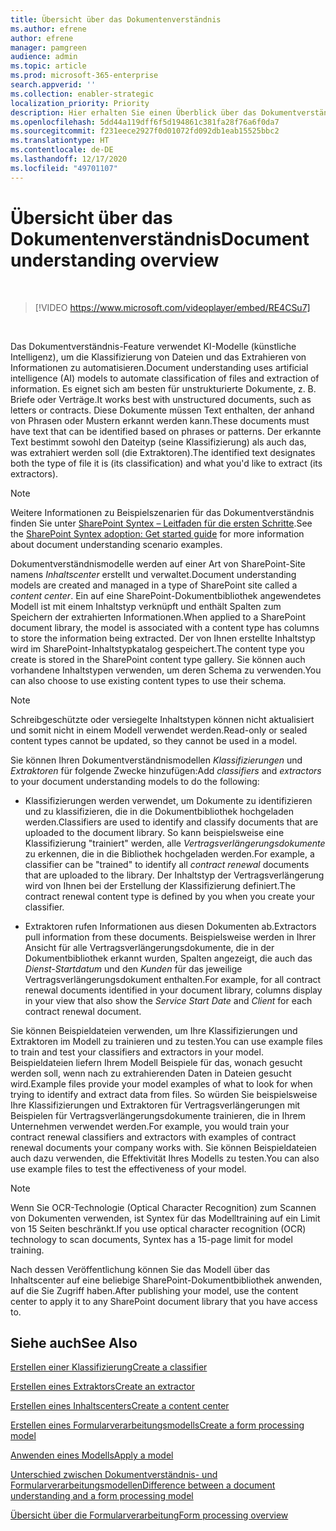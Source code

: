 ```yaml
---
title: Übersicht über das Dokumentenverständnis
ms.author: efrene
author: efrene
manager: pamgreen
audience: admin
ms.topic: article
ms.prod: microsoft-365-enterprise
search.appverid: ''
ms.collection: enabler-strategic
localization_priority: Priority
description: Hier erhalten Sie einen Überblick über das Dokumentverständnis-Feature in Microsoft SharePoint Syntex.
ms.openlocfilehash: 5dd44a119dff6f5d194861c381fa28f76a6f0da7
ms.sourcegitcommit: f231eece2927f0d01072fd092db1eab15525bbc2
ms.translationtype: HT
ms.contentlocale: de-DE
ms.lasthandoff: 12/17/2020
ms.locfileid: "49701107"
---
```

# <a name="document-understanding-overview"></a><span data-ttu-id="f539b-103">Übersicht über das Dokumentenverständnis</span><span class="sxs-lookup"><span data-stu-id="f539b-103">Document understanding overview</span></span>


</br>

> [!VIDEO https://www.microsoft.com/videoplayer/embed/RE4CSu7] 

</br>

<span data-ttu-id="f539b-104">Das Dokumentverständnis-Feature verwendet KI-Modelle (künstliche Intelligenz), um die Klassifizierung von Dateien und das Extrahieren von Informationen zu automatisieren.</span><span class="sxs-lookup"><span data-stu-id="f539b-104">Document understanding uses artificial intelligence (AI) models to automate classification of files and extraction of information.</span></span> <span data-ttu-id="f539b-105">Es eignet sich am besten für unstrukturierte Dokumente, z. B. Briefe oder Verträge.</span><span class="sxs-lookup"><span data-stu-id="f539b-105">It works best with unstructured documents, such as letters or contracts.</span></span> <span data-ttu-id="f539b-106">Diese Dokumente müssen Text enthalten, der anhand von Phrasen oder Mustern erkannt werden kann.</span><span class="sxs-lookup"><span data-stu-id="f539b-106">These documents must have text that can be identified based on phrases or patterns.</span></span> <span data-ttu-id="f539b-107">Der erkannte Text bestimmt sowohl den Dateityp (seine Klassifizierung) als auch das, was extrahiert werden soll (die Extraktoren).</span><span class="sxs-lookup"><span data-stu-id="f539b-107">The identified text designates both the type of file it is (its classification) and what you'd like to extract (its extractors).</span></span>

> [!NOTE]
> <span data-ttu-id="f539b-108">Weitere Informationen zu Beispielszenarien für das Dokumentverständnis finden Sie unter [SharePoint Syntex – Leitfaden für die ersten Schritte](https://docs.microsoft.com/microsoft-365/contentunderstanding/adoption-getstarted#document-understanding-scenario-example).</span><span class="sxs-lookup"><span data-stu-id="f539b-108">See the [SharePoint Syntex adoption: Get started guide](https://docs.microsoft.com/microsoft-365/contentunderstanding/adoption-getstarted#document-understanding-scenario-example) for more information about document understanding scenario examples.</span></span>

<span data-ttu-id="f539b-109">Dokumentverständnismodelle werden auf einer Art von SharePoint-Site namens *Inhaltscenter* erstellt und verwaltet.</span><span class="sxs-lookup"><span data-stu-id="f539b-109">Document understanding models are created and managed in a type of SharePoint site called a *content center*.</span></span> <span data-ttu-id="f539b-110">Ein auf eine SharePoint-Dokumentbibliothek angewendetes Modell ist mit einem Inhaltstyp verknüpft und enthält Spalten zum Speichern der extrahierten Informationen.</span><span class="sxs-lookup"><span data-stu-id="f539b-110">When applied to a SharePoint document library, the model is associated with a content type has columns to store the information being extracted.</span></span> <span data-ttu-id="f539b-111">Der von Ihnen erstellte Inhaltstyp wird im SharePoint-Inhaltstypkatalog gespeichert.</span><span class="sxs-lookup"><span data-stu-id="f539b-111">The content type you create is stored in the SharePoint content type gallery.</span></span> <span data-ttu-id="f539b-112">Sie können auch vorhandene Inhaltstypen verwenden, um deren Schema zu verwenden.</span><span class="sxs-lookup"><span data-stu-id="f539b-112">You can also choose to use existing content types to use their schema.</span></span>

> [!NOTE]
> <span data-ttu-id="f539b-113">Schreibgeschützte oder versiegelte Inhaltstypen können nicht aktualisiert und somit nicht in einem Modell verwendet werden.</span><span class="sxs-lookup"><span data-stu-id="f539b-113">Read-only or sealed content types cannot be updated, so they cannot be used in a model.</span></span>

<span data-ttu-id="f539b-114">Sie können Ihren Dokumentverständnismodellen *Klassifizierungen* und *Extraktoren* für folgende Zwecke hinzufügen:</span><span class="sxs-lookup"><span data-stu-id="f539b-114">Add *classifiers* and *extractors* to your document understanding models to do the following:</span></span> 

- <span data-ttu-id="f539b-115">Klassifizierungen werden verwendet, um Dokumente zu identifizieren und zu klassifizieren, die in die Dokumentbibliothek hochgeladen werden.</span><span class="sxs-lookup"><span data-stu-id="f539b-115">Classifiers are used to identify and classify documents that are uploaded to the document library.</span></span> <span data-ttu-id="f539b-116">So kann beispielsweise eine Klassifizierung "trainiert" werden, alle *Vertragsverlängerungsdokumente* zu erkennen, die in die Bibliothek hochgeladen werden.</span><span class="sxs-lookup"><span data-stu-id="f539b-116">For example, a classifier can be "trained" to identify all *contract renewal* documents that are uploaded to the library.</span></span> <span data-ttu-id="f539b-117">Der Inhaltstyp der Vertragsverlängerung wird von Ihnen bei der Erstellung der Klassifizierung definiert.</span><span class="sxs-lookup"><span data-stu-id="f539b-117">The contract renewal content type is defined by you when you create your classifier.</span></span>

- <span data-ttu-id="f539b-118">Extraktoren rufen Informationen aus diesen Dokumenten ab.</span><span class="sxs-lookup"><span data-stu-id="f539b-118">Extractors pull information from these documents.</span></span> <span data-ttu-id="f539b-119">Beispielsweise werden in Ihrer Ansicht für alle Vertragsverlängerungsdokumente, die in der Dokumentbibliothek erkannt wurden, Spalten angezeigt, die auch das *Dienst-Startdatum* und den *Kunden* für das jeweilige Vertragsverlängerungsdokument enthalten.</span><span class="sxs-lookup"><span data-stu-id="f539b-119">For example, for all contract renewal documents identified in your document library, columns display in your view that also show the *Service Start Date* and  *Client* for each contract renewal document.</span></span> 

<span data-ttu-id="f539b-120">Sie können Beispieldateien verwenden, um Ihre Klassifizierungen und Extraktoren im Modell zu trainieren und zu testen.</span><span class="sxs-lookup"><span data-stu-id="f539b-120">You can use example files to train and test your classifiers and extractors in your model.</span></span> <span data-ttu-id="f539b-121">Beispieldateien liefern Ihrem Modell Beispiele für das, wonach gesucht werden soll, wenn nach zu extrahierenden Daten in Dateien gesucht wird.</span><span class="sxs-lookup"><span data-stu-id="f539b-121">Example files provide your model examples of what to look for when trying to identify and extract data from files.</span></span> <span data-ttu-id="f539b-122">So würden Sie beispielsweise Ihre Klassifizierungen und Extraktoren für Vertragsverlängerungen mit Beispielen für Vertragsverlängerungsdokumente trainieren, die in Ihrem Unternehmen verwendet werden.</span><span class="sxs-lookup"><span data-stu-id="f539b-122">For example, you would train your contract renewal classifiers and extractors with examples of contract renewal documents your company works with.</span></span> <span data-ttu-id="f539b-123">Sie können Beispieldateien auch dazu verwenden, die Effektivität Ihres Modells zu testen.</span><span class="sxs-lookup"><span data-stu-id="f539b-123">You can also use example files to test the effectiveness of your model.</span></span>

> [!NOTE]
> <span data-ttu-id="f539b-124">Wenn Sie OCR-Technologie (Optical Character Recognition) zum Scannen von Dokumenten verwenden, ist Syntex für das Modelltraining auf ein Limit von 15 Seiten beschränkt.</span><span class="sxs-lookup"><span data-stu-id="f539b-124">If you use optical character recognition (OCR) technology to scan documents, Syntex has a 15-page limit for model training.</span></span>

<span data-ttu-id="f539b-125">Nach dessen Veröffentlichung können Sie das Modell über das Inhaltscenter auf eine beliebige SharePoint-Dokumentbibliothek anwenden, auf die Sie Zugriff haben.</span><span class="sxs-lookup"><span data-stu-id="f539b-125">After publishing your model, use the content center to apply it to any SharePoint document library that you have access to.</span></span>  

## <a name="see-also"></a><span data-ttu-id="f539b-126">Siehe auch</span><span class="sxs-lookup"><span data-stu-id="f539b-126">See Also</span></span>
[<span data-ttu-id="f539b-127">Erstellen einer Klassifizierung</span><span class="sxs-lookup"><span data-stu-id="f539b-127">Create a classifier</span></span>](create-a-classifier.md)

[<span data-ttu-id="f539b-128">Erstellen eines Extraktors</span><span class="sxs-lookup"><span data-stu-id="f539b-128">Create an extractor</span></span>](create-an-extractor.md)

[<span data-ttu-id="f539b-129">Erstellen eines Inhaltscenters</span><span class="sxs-lookup"><span data-stu-id="f539b-129">Create a content center</span></span>](create-a-content-center.md)

[<span data-ttu-id="f539b-130">Erstellen eines Formularverarbeitungsmodells</span><span class="sxs-lookup"><span data-stu-id="f539b-130">Create a form processing model</span></span>](create-a-form-processing-model.md)

[<span data-ttu-id="f539b-131">Anwenden eines Modells</span><span class="sxs-lookup"><span data-stu-id="f539b-131">Apply a model</span></span>](apply-a-model.md)   

[<span data-ttu-id="f539b-132">Unterschied zwischen Dokumentverständnis- und Formularverarbeitungsmodellen</span><span class="sxs-lookup"><span data-stu-id="f539b-132">Difference between a document understanding and a form processing model</span></span>](difference-between-document-understanding-and-form-processing-model.md)
  
[<span data-ttu-id="f539b-133">Übersicht über die Formularverarbeitung</span><span class="sxs-lookup"><span data-stu-id="f539b-133">Form processing overview</span></span>](form-processing-overview.md)
